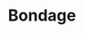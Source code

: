 ---
title: Bondage
crosslinks:
- livven
- HomemadeBDSM
- GloriousCRTMasterRace
- freeuse
- NSFW411
- BDSMGW
- SpankSafe
- forcedorgasms
- choking
- eyecontact
- BdsmDIY
- pilloryporn
- HarnessGags
- gagged
- Dominated
- RealTiedUpGirls
- jenni_gregg
- helgalovekaty
- BondageGIFS_HighRES
- mindfuckporn
---